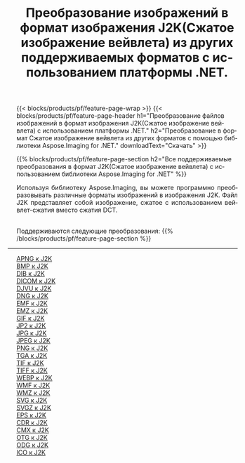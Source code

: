 ﻿---
title: Преобразование изображений в формат изображения J2K(Сжатое изображение вейвлета) из других поддерживаемых форматов с использованием платформы .NET. 
weight: 3920
url: /ru/net/conversion/to/j2k 
lang: ru
langdirlevel: 2
locales: zh-hans,ja,it,ru,de,es,fr,nl,id,lt,pl,pt,vi,tr,ko,zh-hant,ar,hi,th,sv,cs,uk,he
description: Используя библиотеку Aspose.Imaging for .NET, можно легко преобразовать в J2K(Сжатое изображение вейвлета) другие поддерживаемые форматы изображений.
---

{{< blocks/products/pf/feature-page-wrap >}}
{{< blocks/products/pf/feature-page-header h1="Преобразование файлов изображений в формат изображения J2K(Сжатое изображение вейвлета) с использованием платформы .NET." h2="Преобразование в формат Сжатое изображение вейвлета из других форматов с помощью библиотеки Aspose.Imaging for .NET." downloadText="Скачать" >}}


{{% blocks/products/pf/feature-page-section  h2="Все поддерживаемые преобразования в формат J2K(Сжатое изображение вейвлета) с использованием библиотеки Aspose.Imaging for .NET" %}}
<p align=justify>Используя библиотеку Aspose.Imaging, вы можете программно преобразовывать различные форматы изображений в изображения J2K. Файл J2K представляет собой изображение, сжатое с использованием вейвлет-сжатия вместо сжатия DCT. </p>
<br/>
Поддерживаются следующие преобразования:
{{% /blocks/products/pf/feature-page-section %}}
<div class="container-fluid productfamilypage bg-gray">
    <div class="convertypes bg-gray agp-content section">
        <div class="container">
		<hr style="margin-left:-20px;"/>
		<div class="row other-converters">
		    <div class='col-md-2 other-converter remove-lp remove-rp'><a href="/imaging/ru/net/conversion/apng-to-j2k" >APNG к J2K</a></div>
<div class='col-md-2 other-converter remove-lp remove-rp'><a href="/imaging/ru/net/conversion/bmp-to-j2k" >BMP к J2K</a></div>
<div class='col-md-2 other-converter remove-lp remove-rp'><a href="/imaging/ru/net/conversion/dib-to-j2k" >DIB к J2K</a></div>
<div class='col-md-2 other-converter remove-lp remove-rp'><a href="/imaging/ru/net/conversion/dicom-to-j2k" >DICOM к J2K</a></div>
<div class='col-md-2 other-converter remove-lp remove-rp'><a href="/imaging/ru/net/conversion/djvu-to-j2k" >DJVU к J2K</a></div>
<div class='col-md-2 other-converter remove-lp remove-rp'><a href="/imaging/ru/net/conversion/dng-to-j2k" >DNG к J2K</a></div>
<div class='col-md-2 other-converter remove-lp remove-rp'><a href="/imaging/ru/net/conversion/emf-to-j2k" >EMF к J2K</a></div>
<div class='col-md-2 other-converter remove-lp remove-rp'><a href="/imaging/ru/net/conversion/emz-to-j2k" >EMZ к J2K</a></div>
<div class='col-md-2 other-converter remove-lp remove-rp'><a href="/imaging/ru/net/conversion/gif-to-j2k" >GIF к J2K</a></div>
<div class='col-md-2 other-converter remove-lp remove-rp'><a href="/imaging/ru/net/conversion/jp2-to-j2k" >JP2 к J2K</a></div>
<div class='col-md-2 other-converter remove-lp remove-rp'><a href="/imaging/ru/net/conversion/jpg-to-j2k" >JPG к J2K</a></div>
<div class='col-md-2 other-converter remove-lp remove-rp'><a href="/imaging/ru/net/conversion/jpeg-to-j2k" >JPEG к J2K</a></div>
<div class='col-md-2 other-converter remove-lp remove-rp'><a href="/imaging/ru/net/conversion/png-to-j2k" >PNG к J2K</a></div>
<div class='col-md-2 other-converter remove-lp remove-rp'><a href="/imaging/ru/net/conversion/tga-to-j2k" >TGA к J2K</a></div>
<div class='col-md-2 other-converter remove-lp remove-rp'><a href="/imaging/ru/net/conversion/tif-to-j2k" >TIF к J2K</a></div>
<div class='col-md-2 other-converter remove-lp remove-rp'><a href="/imaging/ru/net/conversion/tiff-to-j2k" >TIFF к J2K</a></div>
<div class='col-md-2 other-converter remove-lp remove-rp'><a href="/imaging/ru/net/conversion/webp-to-j2k" >WEBP к J2K</a></div>
<div class='col-md-2 other-converter remove-lp remove-rp'><a href="/imaging/ru/net/conversion/wmf-to-j2k" >WMF к J2K</a></div>
<div class='col-md-2 other-converter remove-lp remove-rp'><a href="/imaging/ru/net/conversion/wmz-to-j2k" >WMZ к J2K</a></div>
<div class='col-md-2 other-converter remove-lp remove-rp'><a href="/imaging/ru/net/conversion/svg-to-j2k" >SVG к J2K</a></div>
<div class='col-md-2 other-converter remove-lp remove-rp'><a href="/imaging/ru/net/conversion/svgz-to-j2k" >SVGZ к J2K</a></div>
<div class='col-md-2 other-converter remove-lp remove-rp'><a href="/imaging/ru/net/conversion/eps-to-j2k" >EPS к J2K</a></div>
<div class='col-md-2 other-converter remove-lp remove-rp'><a href="/imaging/ru/net/conversion/cdr-to-j2k" >CDR к J2K</a></div>
<div class='col-md-2 other-converter remove-lp remove-rp'><a href="/imaging/ru/net/conversion/cmx-to-j2k" >CMX к J2K</a></div>
<div class='col-md-2 other-converter remove-lp remove-rp'><a href="/imaging/ru/net/conversion/otg-to-j2k" >OTG к J2K</a></div>
<div class='col-md-2 other-converter remove-lp remove-rp'><a href="/imaging/ru/net/conversion/odg-to-j2k" >ODG к J2K</a></div>
<div class='col-md-2 other-converter remove-lp remove-rp'><a href="/imaging/ru/net/conversion/ico-to-j2k" >ICO к J2K</a></div>
                </div>
        </div>
    </div>
</div>
<br/>

